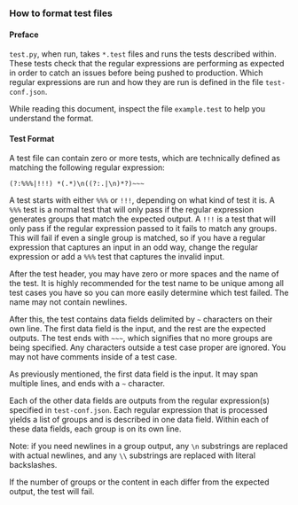 ### How to format test files

#### Preface
`test.py`, when run, takes `*.test` files and runs the tests described within. These tests check that the regular expressions are performing as expected in order to catch an issues before being pushed to production. Which regular expressions are run and how they are run is defined in the file `test-conf.json`.

While reading this document, inspect the file `example.test` to help you understand the format.

#### Test Format
A test file can contain zero or more tests, which are technically defined as matching the following regular expression:
```regex
(?:%%%|!!!) *(.*)\n((?:.|\n)*?)~~~
```

A test starts with either `%%%` or `!!!`, depending on what kind of test it is.
A `%%%` test is a normal test that will only pass if the regular expression generates groups that match the expected output.
A `!!!` is a test that will only pass if the regular expression passed to it fails to match any groups. This will fail if even a single group is matched, so if you have a regular expression that captures an input in an odd way, change the regular expression or add a `%%%` test that captures the invalid input.

After the test header, you may have zero or more spaces and the name of the test. It is highly recommended for the test name to be unique among all test cases you have so you can more easily determine which test failed. The name may not contain newlines.

After this, the test contains data fields delimited by `~` characters on their own line. The first data field is the input, and the rest are the expected outputs. The test ends with `~~~`, which signifies that no more groups are being specified. Any characters outside a test case proper are ignored. You may not have comments inside of a test case.

As previously mentioned, the first data field is the input. It may span multiple lines, and ends with a `~` character.

Each of the other data fields are outputs from the regular expression(s) specified in `test-conf.json`. Each regular expression that is processed yields a list of groups and is described in one data field. Within each of these data fields, each group is on its own line.

Note: if you need newlines in a group output, any `\n` substrings are replaced with actual newlines, and any `\\` substrings are replaced with literal backslashes.

If the number of groups or the content in each differ from the expected output, the test will fail.

